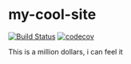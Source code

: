 # my-cool-site
[![Build Status](https://travis-ci.org/renadog/my-cool-site.svg?branch=develop)](https://travis-ci.org/renadog/my-cool-site) [![codecov](https://codecov.io/gh/renadog/my-cool-site/branch/develop/graph/badge.svg)](https://codecov.io/gh/renadog/my-cool-site)

This is a million dollars, i can feel it
